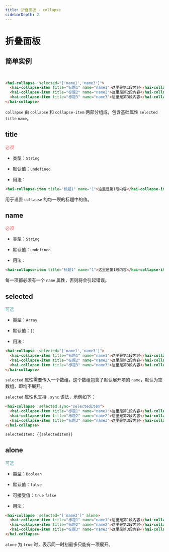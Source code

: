 ```yaml
---
title: 折叠面板 - collapse
sidebarDepth: 2
---
```


# 折叠面板

## 简单实例

<br>

<ClientOnly>
<collapse-demo-1></collapse-demo-1>
</ClientOnly>

```html
<hai-collapse :selected="['name1','name3']">
  <hai-collapse-item title="标题1" name="name1">这里是第1段内容</hai-collapse-item>
  <hai-collapse-item title="标题2" name="name2">这里是第2段内容</hai-collapse-item>
  <hai-collapse-item title="标题3" name="name3">这里是第3段内容</hai-collapse-item>
</hai-collapse>
```

`collapse` 由 `collapse` 和 `collapse-item` 两部分组成，包含基础属性 `selected` `title` `name`。

## title
<font color=#ff6464>必须</font>

- 类型：`String`

- 默认值：`undefined`

- 用法：

```html
<hai-collapse-item title="标题1" name="1">这里是第1段内容</hai-collapse-item>
```

用于设置 `collapse` 的每一项的标题中的值。

## name
<font color=#ff6464>必须</font>

- 类型：`String`

- 默认值：`undefined`

- 用法：

```html
<hai-collapse-item title="标题1" name="1">这里是第1段内容</hai-collapse-item>
```

每一项都必须有一个 `name` 属性，否则将会引起错误。

## selected
<font color=#56a7ac>可选</font>

- 类型：`Array`

- 默认值：`[]`

- 用法：

```html
<hai-collapse :selected="['name1','name3']">
  <hai-collapse-item title="标题1" name="name1">这里是第1段内容</hai-collapse-item>
  <hai-collapse-item title="标题2" name="name2">这里是第2段内容</hai-collapse-item>
  <hai-collapse-item title="标题3" name="name3">这里是第3段内容</hai-collapse-item>
</hai-collapse>
```

`selected` 属性需要传入一个数组，这个数组包含了默认展开项的 `name`，默认为空数组，即均不展开。

`selected` 属性也支持 `.sync` 语法，示例如下：

<ClientOnly>
<collapse-demo-2></collapse-demo-2>
</ClientOnly>

```html
<hai-collapse :selected.sync="selectedItem">
  <hai-collapse-item title="标题1" name="name1">这里是第1段内容</hai-collapse-item>
  <hai-collapse-item title="标题2" name="name2">这里是第2段内容</hai-collapse-item>
  <hai-collapse-item title="标题3" name="name3">这里是第3段内容</hai-collapse-item>
</hai-collapse>

selectedItem: {{selectedItem}}
```

## alone
<font color=#56a7ac>可选</font>

- 类型：`Boolean`

- 默认值：`false`

- 可接受值：`true` `false`

- 用法：

<ClientOnly>
<collapse-demo-3></collapse-demo-3>
</ClientOnly>

```html
<hai-collapse :selected="['name3']" alone>
  <hai-collapse-item title="标题1" name="name1">这里是第1段内容</hai-collapse-item>
  <hai-collapse-item title="标题2" name="name2">这里是第2段内容</hai-collapse-item>
  <hai-collapse-item title="标题3" name="name3">这里是第3段内容</hai-collapse-item>
</hai-collapse>
```

`alone` 为 `true` 时，表示同一时刻最多只能有一项展开。